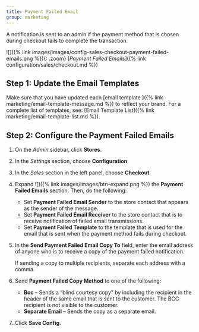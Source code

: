 ```yaml
---
title: Payment Failed Email
group: marketing
---
```


A notification is sent to an admin if the payment method that is chosen during checkout fails to complete the transaction.

![]({% link images/images/config-sales-checkout-payment-failed-emails.png %}){: .zoom}
[_Payment Failed Emails_]({% link configuration/sales/checkout.md %})

## Step 1: Update the Email Templates

Make sure that you have updated each [email template ]({% link marketing/email-template-message.md %}) to reflect your brand. For a complete list of templates, see: [Email Template List]({% link marketing/email-template-list.md %}).

## Step 2: Configure the Payment Failed Emails

1. On the _Admin_ sidebar, click **Stores**.

1. In the _Settings_ section, choose **Configuration**.

1. In the _Sales_ section in the left panel, choose **Checkout**.

1. Expand ![]({% link images/images/btn-expand.png %}) the **Payment Failed Emails** section. Then, do the following:

    - Set **Payment Failed Email Sender** to the store contact that appears as the sender of the message.
    - Set **Payment Failed Email Receiver** to the store contact that is to receive notification of failed email transmissions.
    - Set **Payment Failed Template** to the template that is used for the email that is sent when the payment method fails during checkout.

1. In the **Send Payment Failed Email Copy To** field, enter the email address of anyone who is to receive a copy of the payment failed notification.

    If sending a copy to multiple recipients, separate each address with a comma.

1. Send **Payment Failed Copy Method** to one of the following:

    - **Bcc** – Sends a “blind courtesy copy” by including the recipient in the header of the same email that is sent to the customer. The BCC recipient is not visible to the customer.
    - **Separate Email** – Sends the copy as a separate email.

1. Click **Save Config**.
